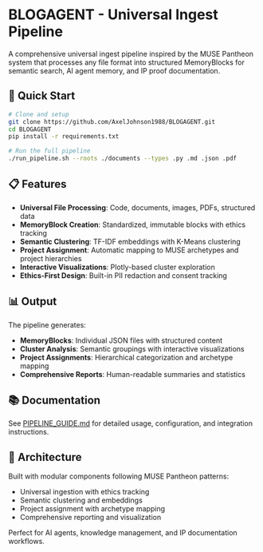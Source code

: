 # BLOGAGENT - Universal Ingest Pipeline

A comprehensive universal ingest pipeline inspired by the MUSE Pantheon system that processes any file format into structured MemoryBlocks for semantic search, AI agent memory, and IP proof documentation.

## 🚀 Quick Start

```bash
# Clone and setup
git clone https://github.com/AxelJohnson1988/BLOGAGENT.git
cd BLOGAGENT
pip install -r requirements.txt

# Run the full pipeline
./run_pipeline.sh --roots ./documents --types .py .md .json .pdf
```

## 📋 Features

- **Universal File Processing**: Code, documents, images, PDFs, structured data
- **MemoryBlock Creation**: Standardized, immutable blocks with ethics tracking
- **Semantic Clustering**: TF-IDF embeddings with K-Means clustering
- **Project Assignment**: Automatic mapping to MUSE archetypes and project hierarchies
- **Interactive Visualizations**: Plotly-based cluster exploration
- **Ethics-First Design**: Built-in PII redaction and consent tracking

## 📊 Output

The pipeline generates:
- **MemoryBlocks**: Individual JSON files with structured content
- **Cluster Analysis**: Semantic groupings with interactive visualizations
- **Project Assignments**: Hierarchical categorization and archetype mapping
- **Comprehensive Reports**: Human-readable summaries and statistics

## 📚 Documentation

See [PIPELINE_GUIDE.md](PIPELINE_GUIDE.md) for detailed usage, configuration, and integration instructions.

## 🎯 Architecture

Built with modular components following MUSE Pantheon patterns:
- Universal ingestion with ethics tracking
- Semantic clustering and embeddings
- Project assignment with archetype mapping
- Comprehensive reporting and visualization

Perfect for AI agents, knowledge management, and IP documentation workflows.
